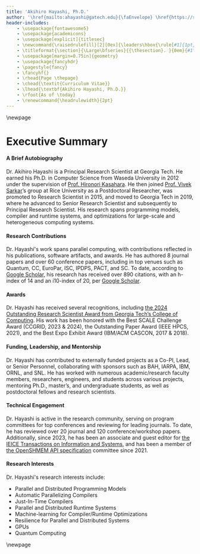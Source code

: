 ```yaml
---
title: 'Akihiro Hayashi, Ph.D.'
author: '\href{mailto:ahayashi@gatech.edu}{\faEnvelope} \href{https://scholar.google.com/citations?user=gfsge0AAAAAJ\&hl=en}{\aiGoogleScholar} \href{https://www.linkedin.com/in/ahayashi10/}{\faLinkedin} \href{https://x.com/ahayashi_gt}{\faTwitter}'
header-includes:
    - \usepackage{fontawesome5}
    - \usepackage{academicons}
    - \usepackage[explicit]{titlesec}
    - \newcommand{\raisedrulefill}[2][0ex]{\leaders\hbox{\rule[#1]{1pt}{#2}}\hfill}
    - \titleformat{\section}{\Large\bfseries}{{\thesection}. }{0em}{#1\vspace{-1.6ex} \\ \makebox[\linewidth][l]{\raisedrulefill[0.4ex]{1pt}}}
    - \usepackage[margin=0.75in]{geometry}
    - \usepackage{fancyhdr}
    - \pagestyle{fancy}
    - \fancyhf{}
    - \rhead{Page \thepage}
    - \chead{\textit{Curriculum Vitae}}
    - \lhead{\textbf{Akihiro Hayashi, Ph.D.}}
    - \rfoot{As of \today}
    - \renewcommand{\headrulewidth}{2pt}
---
```

\newpage

Executive Summary
=======

#### A Brief Autobiography
Dr. Akihiro Hayashi is a Principal Research Scientist at Georgia Tech. He earned his Ph.D. in Computer Science from Waseda University in 2012 under the supervision of [Prof. Hironori Kasahara](https://www.kasahara.cs.waseda.ac.jp/kasahara.html.en). He then joined [Prof. Vivek Sarkar](https://vsarkar.cc.gatech.edu/)’s group at Rice University as a Postdoctoral Researcher, was promoted to Research Scientist in 2015, and moved to Georgia Tech in 2019, where he advanced to Senior Research Scientist and subsequently to Principal Research Scientist. His research spans programming models, compiler and runtime systems, and optimizations for large-scale and heterogeneous computing systems.

#### Research Contributions
Dr. Hayashi's work spans parallel computing, with contributions reflected in his publications, software artifacts, and awards. He has authored 8 journal papers and over 60 conference papers, including in top venues such as Quantum, CC, EuroPar, ISC, IPDPS, PACT, and SC. To date, according to [Google Scholar](https://scholar.google.com/citations?user=gfsge0AAAAAJ&hl=en), his research has received over 890 citations, with an h-index of 14 and an i10-index of 20, per [Google Scholar](https://scholar.google.com/citations?user=gfsge0AAAAAJ&hl=en).

#### Awards
Dr. Hayashi has received several recognitions, including [the 2024 Outstanding Research Scientist Award from Georgia Tech’s College of Computing](https://www.cc.gatech.edu/annual-awards-and-honors-past-recipients). His work has been honored with the Best SCALE Challenge Award (CCGRID, 2023 & 2024), the Outstanding Paper Award (IEEE HPCS, 2021), and the Best Expo Exhibit Award (IBM/ACM CASCON, 2017 & 2018).

#### Funding, Leadership, and Mentorship
Dr. Hayashi has contributed to externally funded projects as a Co-PI, Lead, or Senior Personnel, collaborating with sponsors such as BAH, IARPA, IBM, ORNL, and SNL. He has worked with numerous academic/research faculty members, researchers, engineers, and students across various projects, mentoring Ph.D., master’s, and undergraduate students, as well as postdoctoral fellows and research scientists.

#### Technical Engagement
Dr. Hayashi is active in the research community, serving on program committees for top conferences and reviewing for leading journals. To date, he has reviewed over 20 journal and 120 conference/workshop papers. Additionally, since 2023, he has been an associate and guest editor for [the IEICE Transactions on Information and Systems](https://search.ieice.org/bin/index.php?category=D&lang=E
), and has been a member of [the OpenSHMEM API specification](http://openshmem.org/site/) committee since 2021. 

#### Research Interests
Dr. Hayashi's research interests include:

- Parallel and Distributed Programming Models
- Automatic Parallelizing Compilers
- Just-In-Time Compilers
- Parallel and Distributed Runtime Systems
- Machine-learning for Compiler/Runtime Optimizations
- Resilience for Parallel and Distributed Systems
- GPUs
- Quantum Computing

\newpage
